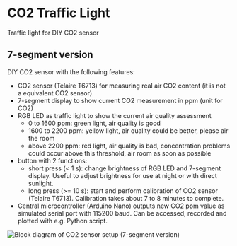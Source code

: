 # CO2 Traffic Light
Traffic light for DIY CO2 sensor

## 7-segment version

DIY CO2 sensor with the following features:
  * CO2 sensor (Telaire T6713) for measuring real air CO2 content (it is not a equivalent CO2 sensor)
  * 7-segment display to show current CO2 measurement in ppm (unit for CO2)
  * RGB LED as traffic light to show the current air quality assessment
    * 0 to 1600 ppm: green light, air quality is good
    * 1600 to 2200 ppm: yellow light, air quality could be better, please air the room
    * above 2200 ppm: red light, air quality is bad, concentration problems could occur above this threshold, air room as soon as possible
  * button with 2 functions:
    * short press (< 1 s): change brightness of RGB LED and 7-segment display. Useful to adjust brightness for use at night or with direct sunlight.
    * long press (>= 10 s): start and perform calibration of CO2 sensor (Telaire T6713). Calibration takes about 7 to 8 minutes to complete.
  * Central microcontroller (Arduino Nano) outputs new CO2 ppm value as simulated serial port with 115200 baud. Can be accessed, recorded and plotted with e.g. Python script.

![Block diagram of CO2 sensor setup (7-segment version)](https://github.com/Alasterer/CO2_traffic_light_7_segment/blob/main/7-seg_version_V1_block_diagram.png) 
